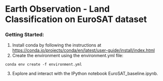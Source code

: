 # Earth Observation - Land Classification on EuroSAT dataset

### Getting Started:
1. Install conda by following the instructions at https://conda.io/projects/conda/en/latest/user-guide/install/index.html
2. Create the environment using the environment.yml file:
```
conda env create -f environment.yml
```
3. Explore and interact with the IPython notebook EuroSAT_baseline.ipynb.
